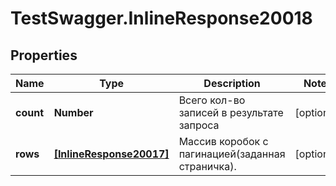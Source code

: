 # TestSwagger.InlineResponse20018

## Properties

Name | Type | Description | Notes
------------ | ------------- | ------------- | -------------
**count** | **Number** | Всего кол-во записей в результате запроса | [optional] 
**rows** | [**[InlineResponse20017]**](InlineResponse20017.md) | Массив коробок c пагинацией(заданная страничка). | [optional] 


